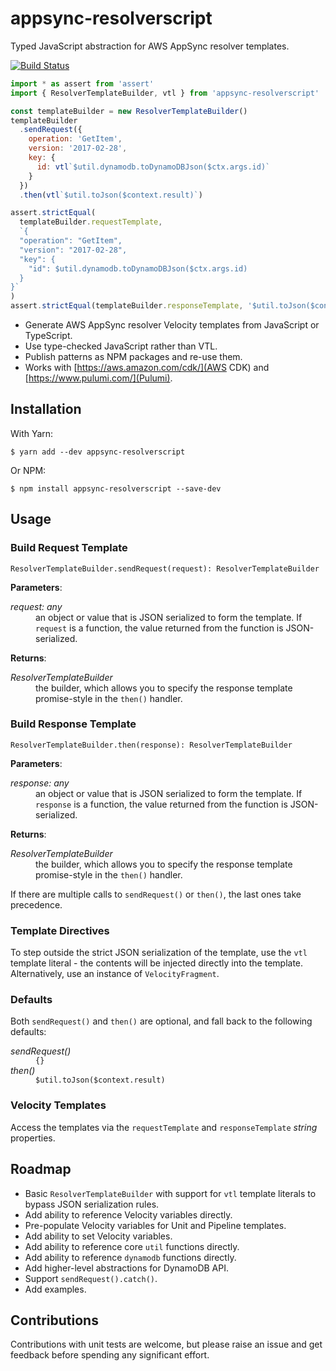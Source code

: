 # appsync-resolverscript

Typed JavaScript abstraction for AWS AppSync resolver templates.

[![Build Status](https://travis-ci.org/alexmcmanus/appsync-resolverscript.svg?branch=master)](https://travis-ci.org/alexmcmanus/appsync-resolverscript)

```js
import * as assert from 'assert'
import { ResolverTemplateBuilder, vtl } from 'appsync-resolverscript'

const templateBuilder = new ResolverTemplateBuilder()
templateBuilder
  .sendRequest({
    operation: 'GetItem',
    version: '2017-02-28',
    key: {
      id: vtl`$util.dynamodb.toDynamoDBJson($ctx.args.id)`
    }
  })
  .then(vtl`$util.toJson($context.result)`)

assert.strictEqual(
  templateBuilder.requestTemplate,
  `{
  "operation": "GetItem",
  "version": "2017-02-28",
  "key": {
    "id": $util.dynamodb.toDynamoDBJson($ctx.args.id)
  }
}`
)
assert.strictEqual(templateBuilder.responseTemplate, '$util.toJson($context.result)')
```

- Generate AWS AppSync resolver Velocity templates from JavaScript or TypeScript.
- Use type-checked JavaScript rather than VTL.
- Publish patterns as NPM packages and re-use them.
- Works with [https://aws.amazon.com/cdk/](AWS CDK) and [https://www.pulumi.com/](Pulumi).

## Installation

With Yarn:

```
$ yarn add --dev appsync-resolverscript
```

Or NPM:

```
$ npm install appsync-resolverscript --save-dev
```

## Usage

### Build Request Template

`ResolverTemplateBuilder.sendRequest(request): ResolverTemplateBuilder`

**Parameters**:

<dl>
  <dt><em>request: any</em></dt>
  <dd>
    an object or value that is JSON serialized to form the template.
    If <code>request</code> is a function, the value returned from the function is JSON-serialized.
  </dd>
</dl>

**Returns**:

<dl>
  <dt><em>ResolverTemplateBuilder</em></dt>
  <dd>
    the builder, which allows you to specify the response template promise-style in the <code>then()</code> handler.
  </dd>
</dl>

### Build Response Template

`ResolverTemplateBuilder.then(response): ResolverTemplateBuilder`

**Parameters**:

<dl>
  <dt><em>response: any</em></dt>
  <dd>
    an object or value that is JSON serialized to form the template.
    If <code>response</code> is a function, the value returned from the function is JSON-serialized.
  </dd>
</dl>

**Returns**:

<dl>
  <dt><em>ResolverTemplateBuilder</em></dt>
  <dd>
    the builder, which allows you to specify the response template promise-style in the <code>then()</code> handler.
  </dd>
</dl>

If there are multiple calls to `sendRequest()` or `then()`, the last ones take precedence.

### Template Directives

To step outside the strict JSON serialization of the template, use the `vtl` template literal - the contents
will be injected directly into the template. Alternatively, use an instance of `VelocityFragment`.

### Defaults

Both `sendRequest()` and `then()` are optional, and fall back to the following defaults:

<dl>
  <dt><em>sendRequest()</em></dt>
  <dd>
    <code>{}</code>
  </dd>
  <dt><em>then()</em></dt>
  <dd>
    <code>$util.toJson($context.result)</code>
  </dd>
</dl>

### Velocity Templates

Access the templates via the `requestTemplate` and `responseTemplate` _string_ properties.

## Roadmap

- Basic `ResolverTemplateBuilder` with support for `vtl` template literals to bypass JSON serialization rules.
- Add ability to reference Velocity variables directly.
- Pre-populate Velocity variables for Unit and Pipeline templates.
- Add ability to set Velocity variables.
- Add ability to reference core `util` functions directly.
- Add ability to reference `dynamodb` functions directly.
- Add higher-level abstractions for DynamoDB API.
- Support `sendRequest().catch()`.
- Add examples.

## Contributions

Contributions with unit tests are welcome, but please raise an issue and get feedback before spending any
significant effort.
